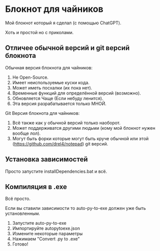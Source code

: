 # Блокнот для чайников
Мой блокнот который я сделал (с помощью ChatGPT).

Хоть и простой но с приколами.

## Отличее обычной версий и git версий блокнота
Обычная версия блокнота для чайников:
1. Не Open-Source.
2. Имеет неиспользуемые куски кода.
3. Может иметь посхалки (их пока нет).
4. Временные функций для определённой версий (возможно).
5. Обновляется Чаще (Если небуду ленится).
6. Эта версия разрабатывается только МНОЙ.

Git Версия блокнота для чайников:

1. Всё также как у обычной версий только наоборот.
2. Может поддерживатся другими людьми (кому мой блокнот нужен вообще лол).
3. Могут быть форки которые могут быть круче обычной или этой (https://github.com/drel4/notepad) git версий.

## Установка зависимостей
Просто запустите installDependencies.bat и всё.

## Компиляция в .exe
Всё просто.

Если вы ставили зависимости то auto-py-to-exe должен уже быть установленным.

1. Запустите auto-py-to-exe
2. Импортируйте autopytoexe.json
3. Измените некоторые параметры
4. Нажимаем "Convert .py to .exe"
5. Готово!
